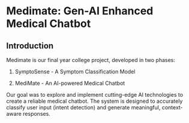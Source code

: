 # Medimate: Gen-AI Enhanced Medical Chatbot

## Introduction

Medimate is our final year college project, developed in two phases:

1. SymptoSense - A Symptom Classification Model


2. MediMate - An AI-powered Medical Chatbot



Our goal was to explore and implement cutting-edge AI technologies to create a reliable medical chatbot. The system is designed to accurately classify user input (intent detection) and generate meaningful, context-aware responses.

